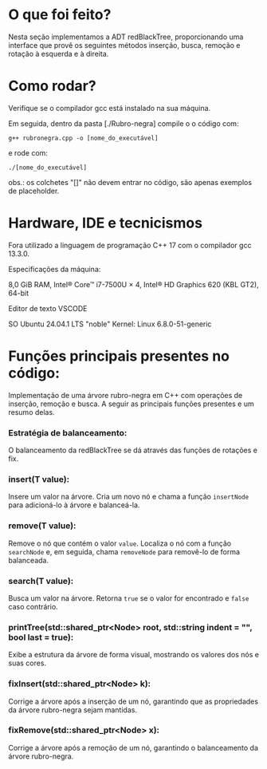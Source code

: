 # O que foi feito?

Nesta seção implementamos a ADT redBlackTree, proporcionando uma interface que provê os seguintes métodos inserção, busca, remoção e rotação à esquerda e à direita.

# Como rodar?

Verifique se o compilador gcc está instalado na sua máquina.

Em seguida, dentro da pasta [./Rubro-negra] compile o o código com:
```
g++ rubronegra.cpp -o [nome_do_executável]
```

e rode com:

```
./[nome_do_executável]
```

obs.: os colchetes "[]" não devem entrar no código, são apenas exemplos de placeholder.

# Hardware, IDE e tecnicismos

Fora utilizado a linguagem de programação C++ 17 com o compilador gcc 13.3.0.

Especificações da máquina:

8,0 GiB RAM, Intel® Core™ i7-7500U × 4, Intel® HD Graphics 620 (KBL GT2), 64-bit

Editor de texto VSCODE

SO Ubuntu 24.04.1 LTS "noble"
Kernel: Linux 6.8.0-51-generic

# Funções principais presentes no código:

Implementação de uma árvore rubro-negra em C++ com operações de inserção, remoção e busca. A seguir as principais funções presentes e um resumo delas.

### Estratégia de balanceamento:
O balanceamento da redBlackTree se dá através das funções de rotações e fix.

### insert(T value):

Insere um valor na árvore. Cria um novo nó e chama a função ```insertNode``` para adicioná-lo à árvore e balanceá-la.

### remove(T value):

Remove o nó que contém o valor ```value```. Localiza o nó com a função ```searchNode``` e, em seguida, chama ```removeNode``` para removê-lo de forma balanceada.

### search(T value):

Busca um valor na árvore. Retorna ```true``` se o valor for encontrado e ```false``` caso contrário.

### printTree(std::shared_ptr<Node<T>> root, std::string indent = "", bool last = true):

Exibe a estrutura da árvore de forma visual, mostrando os valores dos nós e suas cores.

### fixInsert(std::shared_ptr<Node<T>> k):

Corrige a árvore após a inserção de um nó, garantindo que as propriedades da árvore rubro-negra sejam mantidas.

### fixRemove(std::shared_ptr<Node<T>> x):

Corrige a árvore após a remoção de um nó, garantindo o balanceamento da árvore rubro-negra.
